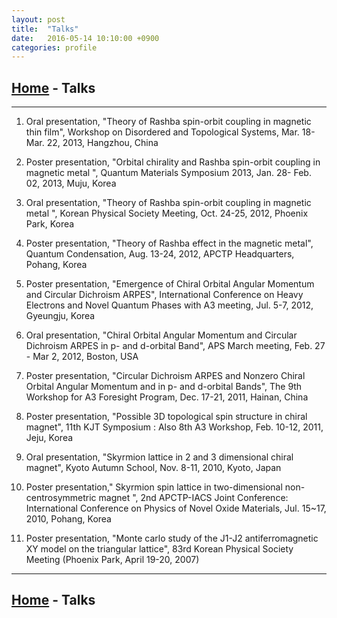 ```yaml
---
layout: post
title:  "Talks"
date:   2016-05-14 10:10:00 +0900
categories: profile
---
```


[Home](/blog) - Talks
---

---

1. Oral presentation, "Theory of Rashba spin-orbit coupling in magnetic thin film", Workshop on Disordered and Topological Systems, Mar. 18- Mar. 22, 2013, Hangzhou, China

1. Poster presentation, "Orbital chirality and Rashba spin-orbit coupling in magnetic metal ", Quantum Materials Symposium 2013, Jan. 28- Feb. 02, 2013, Muju, Korea

1. Oral presentation, "Theory of Rashba spin-orbit coupling in magnetic metal ", Korean Physical Society Meeting, Oct. 24-25, 2012, Phoenix Park, Korea

1. Poster presentation, "Theory of Rashba effect in the magnetic metal", Quantum Condensation, Aug. 13-24, 2012, APCTP Headquarters, Pohang, Korea

1. Poster presentation, "Emergence of Chiral Orbital Angular Momentum and Circular Dichroism ARPES", International Conference on Heavy Electrons and Novel Quantum Phases with A3 meeting, Jul. 5-7, 2012, Gyeungju, Korea

1. Oral presentation, "Chiral Orbital Angular Momentum and Circular Dichroism ARPES in p- and d-orbital Band", APS March meeting, Feb. 27 - Mar 2, 2012, Boston, USA

1. Poster presentation, "Circular Dichroism ARPES and Nonzero Chiral Orbital Angular Momentum and in p- and d-orbital Bands", The 9th Workshop for A3 Foresight Program, Dec. 17-21, 2011, Hainan, China

1. Poster presentation, "Possible 3D topological spin structure in chiral magnet", 11th KJT Symposium : Also 8th A3 Workshop, Feb. 10-12, 2011, Jeju, Korea

1. Oral presentation, "Skyrmion lattice in 2 and 3 dimensional chiral magnet", Kyoto Autumn School, Nov. 8-11, 2010, Kyoto, Japan

1. Poster presentation," Skyrmion spin lattice in two-dimensional non-centrosymmetric magnet ", 2nd APCTP-IACS Joint Conference: International Conference on Physics of Novel Oxide Materials, Jul. 15~17, 2010, Pohang, Korea

1. Poster presentation, "Monte carlo study of the J1-J2 antiferromagnetic XY model on the triangular lattice", 83rd Korean Physical Society Meeting (Phoenix Park, April 19-20, 2007) 


---

[Home](/blog) - Talks
---
